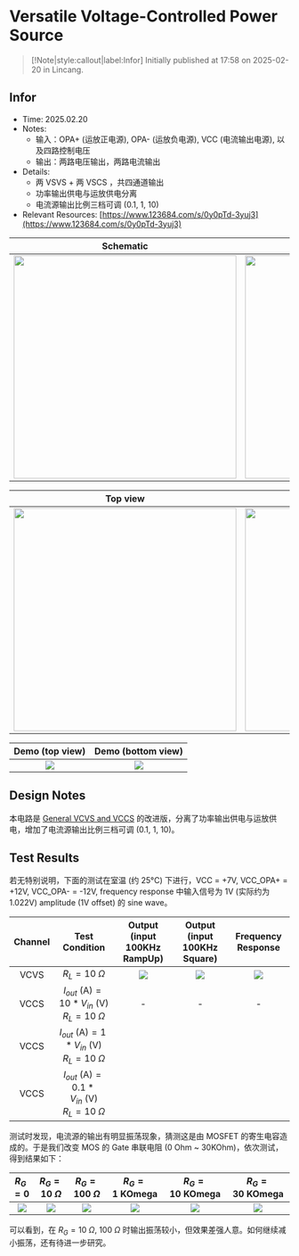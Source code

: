 # Versatile Voltage-Controlled Power Source

> [!Note|style:callout|label:Infor]
Initially published at 17:58 on 2025-02-20 in Lincang.

## Infor

- Time: 2025.02.20
- Notes: 
    - 输入：OPA+ (运放正电源), OPA- (运放负电源), VCC (电流输出电源), 以及四路控制电压
    - 输出：两路电压输出，两路电流输出
- Details: 
    - 两 VSVS + 两 VSCS ，共四通道输出
    - 功率输出供电与运放供电分离
    - 电流源输出比例三档可调 (0.1, 1, 10)
- Relevant Resources: [https://www.123684.com/s/0y0pTd-3yuj3](https://www.123684.com/s/0y0pTd-3yuj3)

<div class='center'>

| Schematic | 3D view | 
|:-:|:-:|
 |<div class="center"><img width = 400px src="https://imagebank-0.oss-cn-beijing.aliyuncs.com/VS-PicGo/2025-02-22-01-35-06_Versatile Voltage-Controlled Power Source.png"/></div>|<div class="center"><img width = 400px src="https://imagebank-0.oss-cn-beijing.aliyuncs.com/VS-PicGo/2025-02-22-01-35-25_Versatile Voltage-Controlled Power Source.png"/></div>|
</div>

<div class='center'>

| Top view | Bottom view | 
|:-:|:-:|
 | <div class="center"><img width = 400px src="https://imagebank-0.oss-cn-beijing.aliyuncs.com/VS-PicGo/2025-02-22-01-35-49_Versatile Voltage-Controlled Power Source.png"/></div> | <div class="center"><img width = 400px src="https://imagebank-0.oss-cn-beijing.aliyuncs.com/VS-PicGo/2025-02-22-01-36-12_Versatile Voltage-Controlled Power Source.png"/></div> |
</div>


<div class='center'>

| Demo (top view)| Demo (bottom view) | 
|:-:|:-:|
 | <div class="center"><img src="https://imagebank-0.oss-cn-beijing.aliyuncs.com/VS-PicGo/2025-03-14-00-00-16_Versatile Voltage-Controlled Power Source.png"/></div> | <div class="center"><img src="https://imagebank-0.oss-cn-beijing.aliyuncs.com/VS-PicGo/2025-03-14-00-00-26_Versatile Voltage-Controlled Power Source.png"/></div> |
</div>


## Design Notes

本电路是 [General VCVS and VCCS](<ElectronicDesigns/General VCVS and VCCS (up to 10 A).md>) 的改进版，分离了功率输出供电与运放供电，增加了电流源输出比例三档可调 (0.1, 1, 10)。

## Test Results

若无特别说明，下面的测试在室温 (约 25°C) 下进行，VCC = +7V, VCC_OPA+ = +12V, VCC_OPA- = -12V, frequency response 中输入信号为 1V (实际约为 1.022V) amplitude (1V offset) 的 sine wave。


<div class='center'>

| Channel | Test Condition | Output <br> (input 100KHz RampUp) | Output <br> (input 100KHz Square) | Frequency Response |
|:-:|:-:|:-:|:-:|:-:|
 | VCVS | $R_L = 10 \ \Omega$ | <div class="center"><img src="https://imagebank-0.oss-cn-beijing.aliyuncs.com/VS-PicGo/2025-03-11-21-29-24_Versatile Voltage-Controlled Power Source.png"/></div> | <div class="center"><img src="https://imagebank-0.oss-cn-beijing.aliyuncs.com/VS-PicGo/2025-03-11-21-29-39_Versatile Voltage-Controlled Power Source.png"/></div> | <div class="center"><img src="https://imagebank-0.oss-cn-beijing.aliyuncs.com/VS-PicGo/2025-03-11-21-38-16_Versatile Voltage-Controlled Power Source.png"/></div> |
 | VCCS | $I_{out}\ \mathrm{(A)}  = 10*V_{in} \ \mathrm{(V)}$ <br> $R_L = 10 \ \Omega$ | - | - | - |
 | VCCS |$I_{out}\ \mathrm{(A)}  = 1*V_{in} \ \mathrm{(V)}$ <br> $R_L = 10 \ \Omega$ |  |  |  |
 | VCCS |$I_{out}\ \mathrm{(A)}  = 0.1*V_{in} \ \mathrm{(V)}$ <br> $R_L = 10 \ \Omega$ |  |  |  |
</div>

测试时发现，电流源的输出有明显振荡现象，猜测这是由 MOSFET 的寄生电容造成的。于是我们改变 MOS 的 Gate 串联电阻 (0 Ohm ~ 30KOhm)，依次测试，得到结果如下：

<div class='center'>

| $R_G = 0$ | $R_G = 10 \ \Omega$ | $R_G = 100 \ \Omega$ | $R_G = 1 \ \mathrm{KOmega}$ | $R_G = 10 \ \mathrm{KOmega}$ | $R_G = 30 \ \mathrm{KOmega}$ |
|:-:|:-:|:-:|:-:|:-:|:-:|
 | <div class="center"><img src="https://imagebank-0.oss-cn-beijing.aliyuncs.com/VS-PicGo/2025-03-11-22-03-31_Versatile Voltage-Controlled Power Source.png"/></div> | <div class="center"><img src="https://imagebank-0.oss-cn-beijing.aliyuncs.com/VS-PicGo/2025-03-11-22-06-31_Versatile Voltage-Controlled Power Source.png"/></div> | <div class="center"><img src="https://imagebank-0.oss-cn-beijing.aliyuncs.com/VS-PicGo/2025-03-11-22-04-57_Versatile Voltage-Controlled Power Source.png"/></div> | <div class="center"><img src="https://imagebank-0.oss-cn-beijing.aliyuncs.com/VS-PicGo/2025-03-11-21-58-05_Versatile Voltage-Controlled Power Source.png"/></div> | <div class="center"><img src="https://imagebank-0.oss-cn-beijing.aliyuncs.com/VS-PicGo/2025-03-11-22-02-46_Versatile Voltage-Controlled Power Source.png"/></div> | <div class="center"><img src="https://imagebank-0.oss-cn-beijing.aliyuncs.com/VS-PicGo/2025-03-11-22-01-49_Versatile Voltage-Controlled Power Source.png"/></div> |
</div>

可以看到，在 $R_G = 10 \ \Omega,\ 100 \ \Omega$ 时输出振荡较小，但效果差强人意。如何继续减小振荡，还有待进一步研究。

<!-- <div class="center"><img src="https://imagebank-0.oss-cn-beijing.aliyuncs.com/VS-PicGo/2025-03-11-21-56-44_Versatile Voltage-Controlled Power Source.png"/></div> -->




<!-- <div class="center"><img src="https://imagebank-0.oss-cn-beijing.aliyuncs.com/VS-PicGo/2025-03-11-21-59-21_Versatile Voltage-Controlled Power Source.png"/></div> -->
<!-- <div class="center"><img src="https://imagebank-0.oss-cn-beijing.aliyuncs.com/VS-PicGo/2025-03-11-22-00-29_Versatile Voltage-Controlled Power Source.png"/></div> -->


